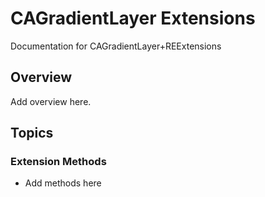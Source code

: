 # CAGradientLayer Extensions

Documentation for CAGradientLayer+REExtensions

## Overview

Add overview here.

## Topics

### Extension Methods

- Add methods here